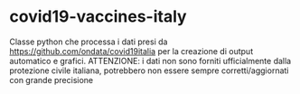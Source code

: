 # covid19-vaccines-italy
Classe python che processa i dati presi da https://github.com/ondata/covid19italia per la creazione di output automatico e grafici. ATTENZIONE: i dati non sono forniti ufficialmente dalla protezione civile italiana, potrebbero non essere sempre corretti/aggiornati con grande precisione
